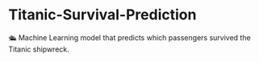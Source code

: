 # Titanic-Survival-Prediction
🛳 Machine Learning model that predicts which passengers survived the Titanic shipwreck.
